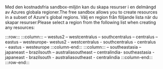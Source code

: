 <span data-ttu-id="757e4-101">Med den kostnadsfria sandbox-miljön kan du skapa resurser i en delmängd av Azures globala regioner.</span><span class="sxs-lookup"><span data-stu-id="757e4-101">The free sandbox allows you to create resources in a subset of Azure's global regions.</span></span> <span data-ttu-id="757e4-102">Välj en region från följande lista när du skapar resurser:</span><span class="sxs-lookup"><span data-stu-id="757e4-102">Please select a region from the following list when creating any resources:</span></span>

:::row:::
    :::column:::
        <span data-ttu-id="757e4-103">– westus2 – westcentralus – southcentralus – centralus – eastus – westeurope</span><span class="sxs-lookup"><span data-stu-id="757e4-103">- westus2 - westcentralus - southcentralus - centralus - eastus - westeurope</span></span> :::column-end:::
    :::column:::
        <span data-ttu-id="757e4-104">– southeastasia – japaneast – brazilsouth – australiasoutheast – centralindia</span><span class="sxs-lookup"><span data-stu-id="757e4-104">- southeastasia - japaneast - brazilsouth - australiasoutheast - centralindia</span></span> :::column-end:::
:::row-end:::